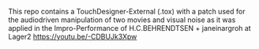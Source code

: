 This repo contains a TouchDesigner-External (.tox) with a patch used for the audiodriven manipulation of two movies and visual noise as it was applied in the Impro-Performance of H.C.BEHRENDTSEN + janeinargroh at Lager2 https://youtu.be/-CDBUJk3Xpw
